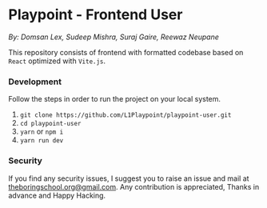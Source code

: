 # Playpoint - Frontend User
*By: Domsan Lex, Sudeep Mishra, Suraj Gaire, Reewaz Neupane*

This repository consists of frontend with formatted codebase based on `React` optimized with `Vite.js`.

### Development
Follow the steps in order to run the project on your local system.

 1. `git clone https://github.com/L1Playpoint/playpoint-user.git`
 2. `cd playpoint-user`
 3. `yarn` or `npm i`
 4. `yarn run dev`

### Security
If you find any security issues, I suggest you to raise an issue and mail at theboringschool.org@gmail.com. Any contribution is appreciated, Thanks in advance and Happy Hacking. 